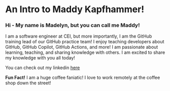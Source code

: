 # An Intro to Maddy Kapfhammer!

### Hi - My name is Madelyn, but you can call me Maddy!

I am a software engineer at CEI, but more importantly, I am the GitHub training lead of our GitHub practice team! I enjoy teaching developers about GitHub, GitHub Copilot, GitHub Actions, and more! I am passionate about learning, teaching, and sharing knowledge with others. I am excited to share my knowledge with you all today!

You can check out my linkedin [here](https://www.linkedin.com/in/mkapfhammer/)

**Fun Fact!** I am a huge coffee faniatic! I love to work remotely at the coffee shop down the street!